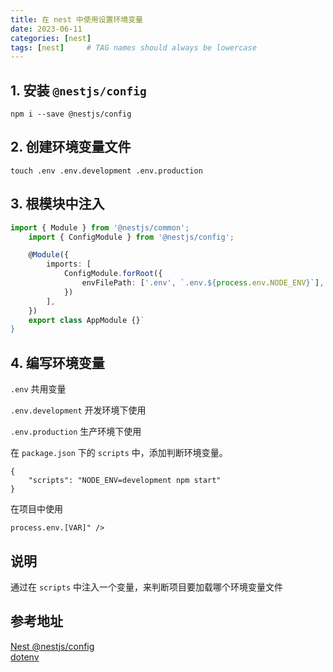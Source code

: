 ```yaml
---
title: 在 nest 中使用设置环境变量
date: 2023-06-11
categories: [nest]
tags: [nest]     # TAG names should always be lowercase
---
```



## 1. 安装 `@nestjs/config`

```shell
npm i --save @nestjs/config
```

## 2. 创建环境变量文件

```shell
touch .env .env.development .env.production
```

## 3. 根模块中注入

```typescript
import { Module } from '@nestjs/common';
    import { ConfigModule } from '@nestjs/config';

    @Module({
        imports: [
            ConfigModule.forRoot({
                envFilePath: ['.env', `.env.${process.env.NODE_ENV}`],
            })
        ],
    })
    export class AppModule {}`
}
```

## 4. 编写环境变量

`.env` 共用变量

`.env.development` 开发环境下使用

`.env.production` 生产环境下使用

在 `package.json` 下的 `scripts` 中，添加判断环境变量。

```shell
{
    "scripts": "NODE_ENV=development npm start"
}
```


在项目中使用

```shell
process.env.[VAR]" />
```

## 说明

通过在 `scripts` 中注入一个变量，来判断项目要加载哪个环境变量文件

## 参考地址

[Nest @nestjs/config](https://docs.nestjs.com/techniques/configuration#custom-env-file-path)  
[dotenv](https://github.com/motdotla/dotenv)
